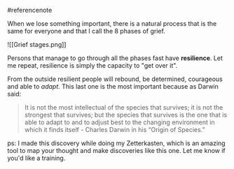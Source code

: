 #referencenote 

When we lose something important, there is a natural process that is the same for everyone and that I call the 8 phases of grief. 

![[Grief stages.png]]

Persons that manage to go through all the phases fast have **resilience**. Let me repeat, resilience is simply the capacity to "get over it".

 From the outside resilient people will rebound, be determined, courageous and able to *adapt*. This last one is the most important because as Darwin said:

> It is not the most intellectual of the species that survives; it is not the strongest that survives; but the species that survives is the one that is able to adapt to and to adjust best to the changing environment in which it finds itself - Charles Darwin in his “Origin of Species.”

ps: I made this discovery while doing my Zetterkasten, which is an amazing tool to map your thought and make discoveries like this one. Let me know if you'd like a training. 